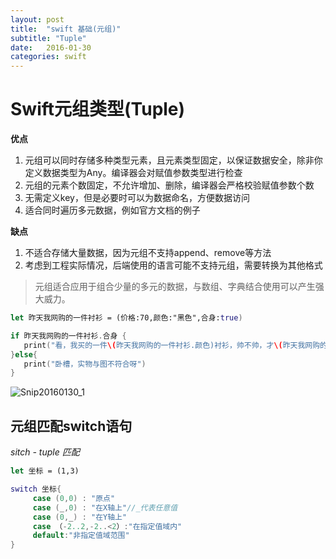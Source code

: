 ```yaml
---
layout: post
title:  "swift 基础(元组)"
subtitle: "Tuple"
date:   2016-01-30
categories: swift
---
```


# Swift元组类型(Tuple)
**优点**

1. 元组可以同时存储多种类型元素，且元素类型固定，以保证数据安全，除非你定义数据类型为Any。编译器会对赋值参数类型进行检查
2. 元组的元素个数固定，不允许增加、删除，编译器会严格校验赋值参数个数
3. 无需定义key，但是必要时可以为数据命名，方便数据访问
4. 适合同时遍历多元数据，例如官方文档的例子

**缺点**

1. 不适合存储大量数据，因为元组不支持append、remove等方法
2. 考虑到工程实际情况，后端使用的语言可能不支持元组，需要转换为其他格式

> 元组适合应用于组合少量的多元的数据，与数组、字典结合使用可以产生强大威力。

```swift
let 昨天我网购的一件衬衫 = (价格:70,颜色:"黑色",合身:true)

if 昨天我网购的一件衬衫.合身 {
   print("看，我买的一件\(昨天我网购的一件衬衫.颜色)衬衫，帅不帅，才\(昨天我网购的一件衬衫.价格)元")
}else{
   print("卧槽，实物与图不符合呀")
}

```

![Snip20160130_1](http://7xqmjb.com1.z0.glb.clouddn.com/FuQTayc50xLkkVRP7KcHWZblk2H7)



## 元组匹配switch语句

*sitch - tuple 匹配*


```swift
let 坐标 = (1,3)

switch 坐标{
     case (0,0) : "原点"
     case (_,0) : "在X轴上"//_代表任意值
     case (0,_) : "在Y轴上"
     case （-2..2,-2..<2）:"在指定值域内"
     default:"非指定值域范围"
}


```








